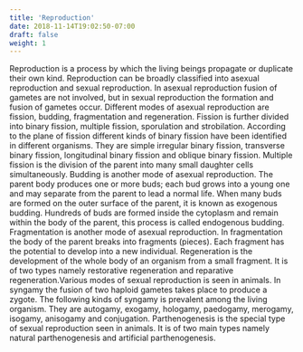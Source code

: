 ```yaml
---
title: 'Reproduction'
date: 2018-11-14T19:02:50-07:00
draft: false
weight: 1
---
```



Reproduction is a process by which the living beings propagate or duplicate their own kind. Reproduction can be broadly classified into asexual reproduction and sexual reproduction. In asexual reproduction fusion of gametes are not involved, but in sexual reproduction the formation and fusion of gametes occur. Different modes of asexual reproduction are fission, budding, fragmentation and regeneration. Fission is further divided into binary fission, multiple fission, sporulation and strobilation. According to the plane of fission different kinds of binary fission have been identified in different organisms. They are simple irregular binary fission, transverse binary fission, longitudinal binary fission and oblique binary fission. Multiple fission is the division of the parent into many small daughter cells simultaneously. Budding is another mode of asexual reproduction. The parent body produces one or more buds; each bud grows into a young one and may separate from the parent to lead a normal life. When many buds are formed on the outer surface of the parent, it is known as exogenous budding. Hundreds of buds are formed inside the cytoplasm and remain within the body of the parent, this process is called endogenous budding. Fragmentation is another mode of asexual reproduction. In fragmentation the body of the parent breaks into fragments (pieces). Each fragment has the potential to develop into a new individual. Regeneration is the development of the whole body of an organism from a small fragment. It is of two types namely restorative regeneration and reparative regeneration.Various modes of sexual reproduction is seen in animals. In syngamy the fusion of two haploid gametes takes place to produce a zygote. The following kinds of syngamy is prevalent among the living organism. They are autogamy, exogamy, hologamy, paedogamy, merogamy, isogamy, anisogamy and conjugation. Parthenogenesis is the special type of sexual reproduction seen in animals. It is of two main types namely natural parthenogenesis and artificial parthenogenesis.










